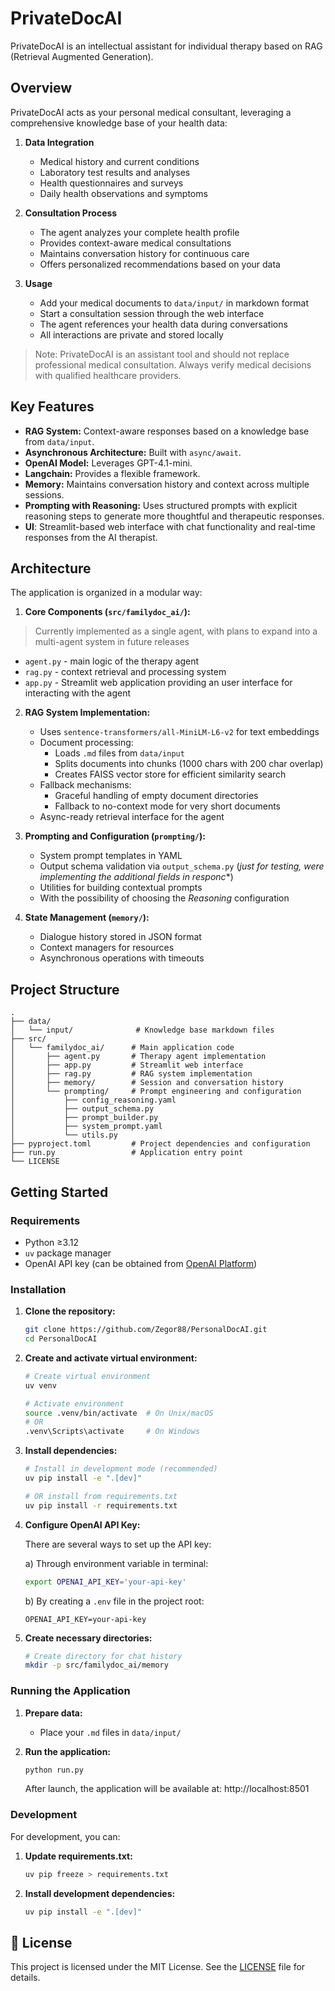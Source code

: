 # PrivateDocAI

PrivateDocAI is an intellectual assistant for individual therapy based on RAG (Retrieval Augmented Generation).

## Overview

PrivateDocAI acts as your personal medical consultant, leveraging a comprehensive knowledge base of your health data:

1. **Data Integration**
   - Medical history and current conditions
   - Laboratory test results and analyses
   - Health questionnaires and surveys
   - Daily health observations and symptoms

2. **Consultation Process**
   - The agent analyzes your complete health profile
   - Provides context-aware medical consultations
   - Maintains conversation history for continuous care
   - Offers personalized recommendations based on your data

3. **Usage**
   - Add your medical documents to `data/input/` in markdown format
   - Start a consultation session through the web interface
   - The agent references your health data during conversations
   - All interactions are private and stored locally

> Note: PrivateDocAI is an assistant tool and should not replace professional medical consultation. Always verify medical decisions with qualified healthcare providers.

## Key Features

- **RAG System:** Context-aware responses based on a knowledge base from `data/input`.
- **Asynchronous Architecture:** Built with `async/await`.
- **OpenAI Model:** Leverages GPT-4.1-mini.
- **Langchain:** Provides a flexible framework.
- **Memory:** Maintains conversation history and context across multiple sessions.
- **Prompting with Reasoning:** Uses structured prompts with explicit reasoning steps to generate more thoughtful and therapeutic responses.
- **UI**: Streamlit-based web interface with chat functionality and real-time responses from the AI therapist.

## Architecture

The application is organized in a modular way:

1. **Core Components (`src/familydoc_ai/`):**
> Currently implemented as a single agent, with plans to expand into a multi-agent system in future releases
   - `agent.py` - main logic of the therapy agent
   - `rag.py` - context retrieval and processing system
   - `app.py` - Streamlit web application providing an user interface for interacting with the agent

2. **RAG System Implementation:**
   - Uses `sentence-transformers/all-MiniLM-L6-v2` for text embeddings
   - Document processing:
     * Loads `.md` files from `data/input`
     * Splits documents into chunks (1000 chars with 200 char overlap)
     * Creates FAISS vector store for efficient similarity search
   - Fallback mechanisms:
     * Graceful handling of empty document directories
     * Fallback to no-context mode for very short documents
   - Async-ready retrieval interface for the agent

3. **Prompting and Configuration (`prompting/`):**
   - System prompt templates in YAML
   - Output schema validation via `output_schema.py` (*just for testing, were implementing the additional fields in responc**)
   - Utilities for building contextual prompts
   - With the possibility of choosing the *Reasoning* configuration

4. **State Management (`memory/`):**
   - Dialogue history stored in JSON format
   - Context managers for resources
   - Asynchronous operations with timeouts

## Project Structure

```
.
├── data/
│   └── input/              # Knowledge base markdown files
├── src/
│   └── familydoc_ai/      # Main application code
│       ├── agent.py       # Therapy agent implementation
│       ├── app.py         # Streamlit web interface
│       ├── rag.py         # RAG system implementation
│       ├── memory/        # Session and conversation history
│       └── prompting/     # Prompt engineering and configuration
│           ├── config_reasoning.yaml
│           ├── output_schema.py
│           ├── prompt_builder.py
│           ├── system_prompt.yaml
│           └── utils.py
├── pyproject.toml         # Project dependencies and configuration
├── run.py                 # Application entry point
└── LICENSE
```

## Getting Started

### Requirements

- Python ≥3.12
- `uv` package manager
- OpenAI API key (can be obtained from [OpenAI Platform](https://platform.openai.com/api-keys))

### Installation

1. **Clone the repository:**
   ```bash
   git clone https://github.com/Zegor88/PersonalDocAI.git
   cd PersonalDocAI
   ```

2. **Create and activate virtual environment:**
   ```bash
   # Create virtual environment
   uv venv
   
   # Activate environment
   source .venv/bin/activate  # On Unix/macOS
   # OR
   .venv\Scripts\activate     # On Windows
   ```

3. **Install dependencies:**
   ```bash
   # Install in development mode (recommended)
   uv pip install -e ".[dev]"
   
   # OR install from requirements.txt
   uv pip install -r requirements.txt
   ```

4. **Configure OpenAI API Key:**

   There are several ways to set up the API key:

   a) Through environment variable in terminal:
   ```bash
   export OPENAI_API_KEY='your-api-key'
   ```

   b) By creating a `.env` file in the project root:
   ```plaintext
   OPENAI_API_KEY=your-api-key
   ```

5. **Create necessary directories:**
   ```bash
   # Create directory for chat history
   mkdir -p src/familydoc_ai/memory
   ```

### Running the Application

1. **Prepare data:**
   - Place your `.md` files in `data/input/`

2. **Run the application:**
   ```bash
   python run.py
   ```
   After launch, the application will be available at: http://localhost:8501

### Development

For development, you can:

1. **Update requirements.txt:**
   ```bash
   uv pip freeze > requirements.txt
   ```

2. **Install development dependencies:**
   ```bash
   uv pip install -e ".[dev]"
   ```

## 📄 License

This project is licensed under the MIT License. See the [LICENSE](LICENSE) file for details.